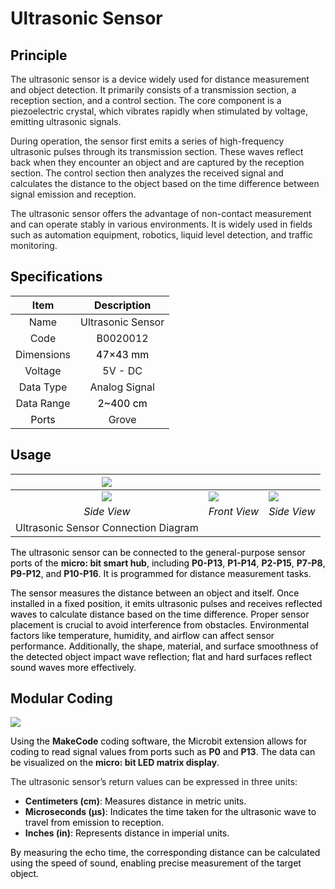 # Ultrasonic Sensor
## <font style="color:rgb(0,0,0);"></font>**<font style="color:rgb(13, 13, 13);">Principle</font>**
The ultrasonic sensor is a device widely used for distance measurement and object detection. It primarily consists of a transmission section, a reception section, and a control section. The core component is a piezoelectric crystal, which vibrates rapidly when stimulated by voltage, emitting ultrasonic signals.  

During operation, the sensor first emits a series of high-frequency ultrasonic pulses through its transmission section. These waves reflect back when they encounter an object and are captured by the reception section. The control section then analyzes the received signal and calculates the distance to the object based on the time difference between signal emission and reception.  

 The ultrasonic sensor offers the advantage of non-contact measurement and can operate stably in various environments. It is widely used in fields such as automation equipment, robotics, liquid level detection, and traffic monitoring.  

## <font style="color:rgb(13, 13, 13);">Specifications</font>
| Item | **<font style="color:rgb(13, 13, 13);">Description</font>** |
| :---: | :---: |
| Name |  Ultrasonic Sensor   |
| Code | B0020012 |
|  Dimensions   | <font style="color:rgb(0,0,0);">47×43 mm</font> |
|  Voltage   | 5V - DC |
| Data Type | Analog Signal |
| Data Range | <font style="color:rgb(0,0,0);">2~400 cm</font> |
| <font style="color:rgb(13, 13, 13);">Ports</font> | Grove |


## **<font style="color:rgb(13, 13, 13);">Usage</font>**
| ![](https://cdn.nlark.com/yuque/0/2024/png/26790072/1733467267618-44da8044-d5aa-495b-b154-9b4c1b62064a.png) | | |
| :---: | --- | --- |
| ![](https://cdn.nlark.com/yuque/0/2024/png/46964359/1732779873060-4327e14d-352f-4afc-8f36-6d0e0ce9b4d6.png) | ![](https://cdn.nlark.com/yuque/0/2024/png/46964359/1732779929854-8b7ea493-4c94-41e3-ba62-00fcafc0de35.png) | ![](https://cdn.nlark.com/yuque/0/2024/png/46964359/1732784233755-f0381711-5e58-4bdf-8880-cd99646a0973.png) |
| _<font style="color:rgb(13, 13, 13);">Side View</font>_ | _<font style="color:rgb(13, 13, 13);">Front View</font>_ | _<font style="color:rgb(13, 13, 13);">Side View</font>_ |
| Ultrasonic Sensor Connection Diagram | | |


<font style="color:rgb(0,0,0);">The ultrasonic sensor can be connected to the general-purpose sensor ports of the </font>**micro: bit smart hub**<font style="color:rgb(0,0,0);">, including </font>**P0-P13**<font style="color:rgb(0,0,0);">, </font>**P1-P14**<font style="color:rgb(0,0,0);">, </font>**P2-P15**<font style="color:rgb(0,0,0);">, </font>**P7-P8**<font style="color:rgb(0,0,0);">, </font>**P9-P12**<font style="color:rgb(0,0,0);">, and </font>**P10-P16**<font style="color:rgb(0,0,0);">. It is programmed for distance measurement tasks.  </font>

<font style="color:rgb(0,0,0);">The sensor measures the distance between an object and itself. Once installed in a fixed position, it emits ultrasonic pulses and receives reflected waves to calculate distance based on the time difference. Proper sensor placement is crucial to avoid interference from obstacles. Environmental factors like temperature, humidity, and airflow can affect sensor performance. Additionally, the shape, material, and surface smoothness of the detected object impact wave reflection; flat and hard surfaces reflect sound waves more effectively.</font>

## Modular Coding  
![](https://cdn.nlark.com/yuque/0/2024/gif/26790072/1733469819022-4dbefb4e-e158-4ea7-8eac-f26028189488.gif)

<font style="color:rgb(0,0,0);"></font>

<font style="color:rgb(0,0,0);">Using the </font>**MakeCode**<font style="color:rgb(0,0,0);"> coding software, the Microbit extension allows for coding to read signal values from ports such as </font>**P0**<font style="color:rgb(0,0,0);"> and </font>**P13**<font style="color:rgb(0,0,0);">. The data can be visualized on the </font>**micro: bit LED matrix display**<font style="color:rgb(0,0,0);">.  </font>

The ultrasonic sensor’s return values can be expressed in three units:

+ **Centimeters (cm)**<font style="color:rgb(0,0,0);">: Measures distance in metric units.</font>
+ **Microseconds (µs)**<font style="color:rgb(0,0,0);">: Indicates the time taken for the ultrasonic wave to travel from emission to reception.</font>
+ **Inches (in)**<font style="color:rgb(0,0,0);">: Represents distance in imperial units.</font>

<font style="color:rgb(0,0,0);">By measuring the echo time, the corresponding distance can be calculated using the speed of sound, enabling precise measurement of the target object.</font>

